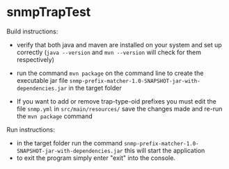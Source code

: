 # snmpTrapTest
Build instructions:
- verify that both java and maven are installed on your system and set up correctly (```java --version``` and ```mvn --version``` will check for them respectively)
- run the command ```mvn package``` on the command line to create the executable jar file ```snmp-prefix-matcher-1.0-SNAPSHOT-jar-with-dependencies.jar``` in the target folder

- If you want to add or remove trap-type-oid prefixes you must edit the file ```snmp.yml``` in ```src/main/resources/``` save the changes made and re-run the ```mvn package``` command

Run instructions:
- in the target folder run the command ```snmp-prefix-matcher-1.0-SNAPSHOT-jar-with-dependencies.jar``` this will start the application
- to exit the program simply enter "exit" into the console.